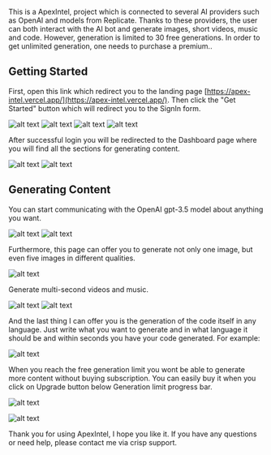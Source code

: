 This is a ApexIntel, project which is connected to several AI providers such as OpenAI and models from Replicate. Thanks to these providers, the user can both interact with the AI bot and generate images, short videos, music and code. However, generation is limited to 30 free generations. In order to get unlimited generation, one needs to purchase a premium..

## Getting Started

First, open this link which redirect you to the landing page [https://apex-intel.vercel.app/](https://apex-intel.vercel.app/). Then click the "Get Started" button which will redirect you to the SignIn form.

![alt text](public/screenshots/Landingpage.png)
![alt text](public/screenshots/Testimonilas01.png)
![alt text](public/screenshots/Testimonials02.png)
![alt text](public/screenshots/Testimonials03.png)

After successful login you will be redirected to the Dashboard page where you will find all the sections for generating content.

![alt text](public/screenshots/darkmode.png)
![alt text](public/screenshots/lightmode.png)

## Generating Content
You can start communicating with the OpenAI gpt-3.5 model about anything you want. 

![alt text](public/screenshots/empty.png)
![alt text](public/screenshots/conversation.png)

Furthermore, this page can offer you to generate not only one image, but even five images in different qualities. 

![alt text](public/screenshots/photos.png)

Generate multi-second videos and music. 

![alt text](public/screenshots/video.png)
![alt text](public/screenshots/music.png)

And the last thing I can offer you is the generation of the code itself in any language. Just write what you want to generate and in what language it should be and within seconds you have your code generated. 
For example:

![alt text](public/screenshots/code.png)

When you reach the free generation limit you wont be able to generate more content without buying subscription. You can easily buy it when you click on Upgrade button below Generation limit progress bar.

![alt text](<public/screenshots/upgrade button.png>)

![alt text](public/screenshots/upgrade.png)

Thank you for using ApexIntel, I hope you like it. If you have any questions or need help, please contact me via crisp support.